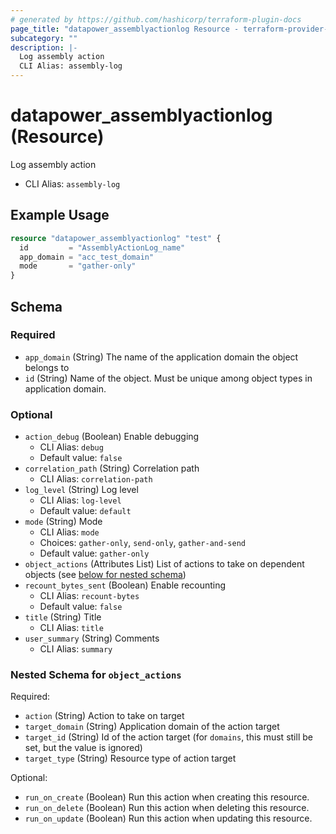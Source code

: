 ```yaml
---
# generated by https://github.com/hashicorp/terraform-plugin-docs
page_title: "datapower_assemblyactionlog Resource - terraform-provider-datapower"
subcategory: ""
description: |-
  Log assembly action
  CLI Alias: assembly-log
---
```


# datapower_assemblyactionlog (Resource)

Log assembly action
  - CLI Alias: `assembly-log`

## Example Usage

```terraform
resource "datapower_assemblyactionlog" "test" {
  id         = "AssemblyActionLog_name"
  app_domain = "acc_test_domain"
  mode       = "gather-only"
}
```

<!-- schema generated by tfplugindocs -->
## Schema

### Required

- `app_domain` (String) The name of the application domain the object belongs to
- `id` (String) Name of the object. Must be unique among object types in application domain.

### Optional

- `action_debug` (Boolean) Enable debugging
  - CLI Alias: `debug`
  - Default value: `false`
- `correlation_path` (String) Correlation path
  - CLI Alias: `correlation-path`
- `log_level` (String) Log level
  - CLI Alias: `log-level`
  - Default value: `default`
- `mode` (String) Mode
  - CLI Alias: `mode`
  - Choices: `gather-only`, `send-only`, `gather-and-send`
  - Default value: `gather-only`
- `object_actions` (Attributes List) List of actions to take on dependent objects (see [below for nested schema](#nestedatt--object_actions))
- `recount_bytes_sent` (Boolean) Enable recounting
  - CLI Alias: `recount-bytes`
  - Default value: `false`
- `title` (String) Title
  - CLI Alias: `title`
- `user_summary` (String) Comments
  - CLI Alias: `summary`

<a id="nestedatt--object_actions"></a>
### Nested Schema for `object_actions`

Required:

- `action` (String) Action to take on target
- `target_domain` (String) Application domain of the action target
- `target_id` (String) Id of the action target (for `domains`, this must still be set, but the value is ignored)
- `target_type` (String) Resource type of action target

Optional:

- `run_on_create` (Boolean) Run this action when creating this resource.
- `run_on_delete` (Boolean) Run this action when deleting this resource.
- `run_on_update` (Boolean) Run this action when updating this resource.
